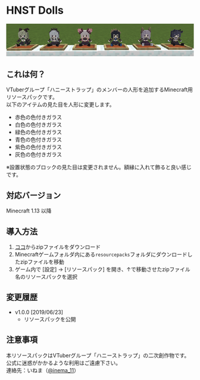 # HNST Dolls
![SS1](images/ss1.png)

## これは何？
VTuberグループ「ハニーストラップ」のメンバーの人形を追加するMinecraft用リソースパックです。  
以下のアイテムの見た目を人形に変更します。
- 赤色の色付きガラス
- 白色の色付きガラス
- 緑色の色付きガラス
- 青色の色付きガラス
- 紫色の色付きガラス
- 灰色の色付きガラス

※設置状態のブロックの見た目は変更されません。額縁に入れて飾ると良い感じです。

## 対応バージョン
Minecraft 1.13 以降

## 導入方法
1. [ココ](https://github.com/inema11/HNST_dolls/releases/download/v1.0.0/hnst_dolls-1.0.0.zip)からzipファイルをダウンロード
2. Minecraftゲームフォルダ内にある`resourcepacks`フォルダにダウンロードしたzipファイルを移動
3. ゲーム内で [設定] → [リソースパック] を開き、↑で移動させたzipファイル名のリソースパックを選択

## 変更履歴
- v1.0.0 [2019/06/23]
  - リソースパックを公開
    
## 注意事項
本リソースパックはVTuberグループ「ハニーストラップ」の二次創作物です。公式に迷惑がかかるような利用はご遠慮下さい。  
連絡先：いねま（[@inema_11](https://twitter.com/inema_11)）

